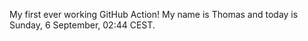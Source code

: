 My first ever working GitHub Action!
My name is Thomas and today is Sunday, 6 September, 02:44 CEST. 
